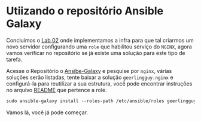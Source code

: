 Utiizando o repositório Ansible Galaxy
======================================================

Concluímos o [Lab 02](02-lab.md) onde implementamos a infra para que tal criarmos um novo servidor configurando uma `role` que habilitou serviço do `NGINX`, agora vamos verificar no repositório se já existe uma solução para este tipo de tarefa.

Acesse o Repositório o [Ansibe-Galaxy](https://galaxy.ansible.com/) e pesquise por `nginx`, várias soluções serão listadas, tente baixar a solução `geerlingguy.nginx` e configurá-la para reutilizar a sua estrutura, você pode encontrar instruções no arquivo [README](../../Appendix/Ansible/extras/nginx-role-README.md) que pertence a role. 

```css
sudo ansible-galaxy install --roles-path /etc/ansible/roles geerlingguy.nginx
```

Vamos lá, você já pode começar.


